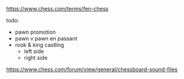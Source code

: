 https://www.chess.com/terms/fen-chess

todo:
- pawn promotion
- pawn v pawn en passant
- rook & king castling
    - left side
    - right side

https://www.chess.com/forum/view/general/chessboard-sound-files
